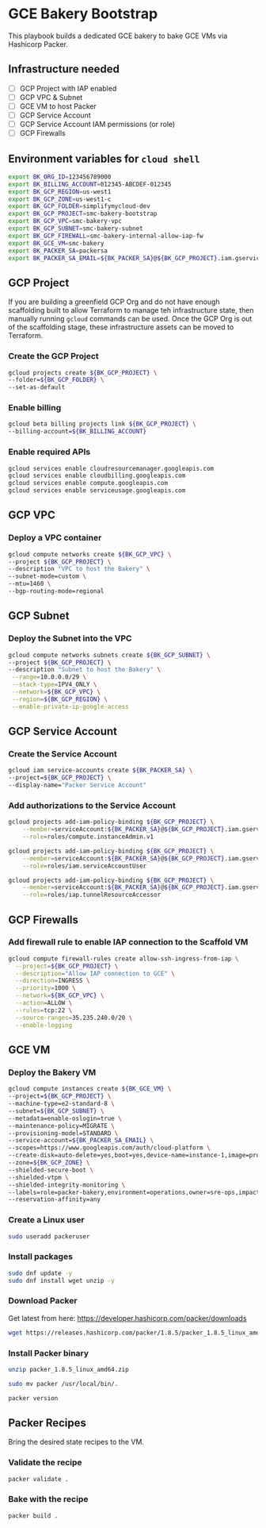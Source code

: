 # GCE Bakery Bootstrap

This playbook builds a dedicated GCE bakery to bake GCE VMs via Hashicorp Packer.  

## Infrastructure needed

- [ ] GCP Project with IAP enabled
- [ ] GCP VPC & Subnet
- [ ] GCE VM to host Packer
- [ ] GCP Service Account
- [ ] GCP Service Account IAM permissions (or role)
- [ ] GCP Firewalls

## Environment variables for `cloud shell`

```bash
export BK_ORG_ID=123456789000
export BK_BILLING_ACCOUNT=012345-ABCDEF-012345
export BK_GCP_REGION=us-west1
export BK_GCP_ZONE=us-west1-c
export BK_GCP_FOLDER=simplifymycloud-dev
export BK_GCP_PROJECT=smc-bakery-bootstrap
export BK_GCP_VPC=smc-bakery-vpc
export BK_GCP_SUBNET=smc-bakery-subnet
export BK_GCP_FIREWALL=smc-bakery-internal-allow-iap-fw
export BK_GCE_VM=smc-bakery
export BK_PACKER_SA=packersa
export BK_PACKER_SA_EMAIL=${BK_PACKER_SA}@${BK_GCP_PROJECT}.iam.gserviceaccount.com
```

## GCP Project

If you are building a greenfield GCP Org and do not have enough scaffolding built to allow Terraform to manage teh infrastructure state, then manually running `gcloud` commands can be used.  Once the GCP Org is out of the scaffolding stage, these infrastructure assets can be moved to Terraform.


### Create the GCP Project

```bash
gcloud projects create ${BK_GCP_PROJECT} \
--folder=${BK_GCP_FOLDER} \
--set-as-default
```

### Enable billing

```bash
gcloud beta billing projects link ${BK_GCP_PROJECT} \
--billing-account=${BK_BILLING_ACCOUNT}
```

### Enable required APIs

```bash
gcloud services enable cloudresourcemanager.googleapis.com
gcloud services enable cloudbilling.googleapis.com
gcloud services enable compute.googleapis.com
gcloud services enable serviceusage.googleapis.com
```

## GCP VPC

### Deploy a VPC container

```bash
gcloud compute networks create ${BK_GCP_VPC} \
--project ${BK_GCP_PROJECT} \
--description "VPC to host the Bakery" \
--subnet-mode=custom \
--mtu=1460 \
--bgp-routing-mode=regional
```

## GCP Subnet

### Deploy the Subnet into the VPC

```bash
gcloud compute networks subnets create ${BK_GCP_SUBNET} \
--project ${BK_GCP_PROJECT} \
--description "Subnet to host the Bakery" \
 --range=10.0.0.0/29 \
 --stack-type=IPV4_ONLY \
 --network=${BK_GCP_VPC} \
 --region=${BK_GCP_REGION} \
 --enable-private-ip-google-access
```

## GCP Service Account

### Create the Service Account

```bash
gcloud iam service-accounts create ${BK_PACKER_SA} \
--project=${BK_GCP_PROJECT} \
--display-name="Packer Service Account"
```

### Add authorizations to the Service Account

```bash
gcloud projects add-iam-policy-binding ${BK_GCP_PROJECT} \
    --member=serviceAccount:${BK_PACKER_SA}@${BK_GCP_PROJECT}.iam.gserviceaccount.com \
    --role=roles/compute.instanceAdmin.v1
```

```bash
gcloud projects add-iam-policy-binding ${BK_GCP_PROJECT} \
    --member=serviceAccount:${BK_PACKER_SA}@${BK_GCP_PROJECT}.iam.gserviceaccount.com \
    --role=roles/iam.serviceAccountUser
```

```bash
gcloud projects add-iam-policy-binding ${BK_GCP_PROJECT} \
    --member=serviceAccount:${BK_PACKER_SA}@${BK_GCP_PROJECT}.iam.gserviceaccount.com \
    --role=roles/iap.tunnelResourceAccessor
```

## GCP Firewalls

### Add firewall rule to enable IAP connection to the Scaffold VM

```bash
gcloud compute firewall-rules create allow-ssh-ingress-from-iap \
  --project=${BK_GCP_PROJECT} \
  --description="Allow IAP connection to GCE" \
  --direction=INGRESS \
  --priority=1000 \
  --network=${BK_GCP_VPC} \
  --action=ALLOW \
  --rules=tcp:22 \
  --source-ranges=35.235.240.0/20 \
  --enable-logging
```

## GCE VM

### Deploy the Bakery VM

```bash
gcloud compute instances create ${BK_GCE_VM} \
--project=${BK_GCP_PROJECT} \
--machine-type=e2-standard-8 \
--subnet=${BK_GCP_SUBNET} \
--metadata=enable-oslogin=true \
--maintenance-policy=MIGRATE \
--provisioning-model=STANDARD \
--service-account=${BK_PACKER_SA_EMAIL} \
--scopes=https://www.googleapis.com/auth/cloud-platform \
--create-disk=auto-delete=yes,boot=yes,device-name=instance-1,image=projects/rocky-linux-cloud/global/images/rocky-linux-8-optimized-gcp-v20221102,mode=rw,size=20,type=projects/${BK_GCP_PROJECT}/zones/${BK_GCP_ZONE}/diskTypes/pd-balanced \
--zone=${BK_GCP_ZONE} \
--shielded-secure-boot \
--shielded-vtpm \
--shielded-integrity-monitoring \
--labels=role=packer-bakery,environment=operations,owner=sre-ops,impact-level=none,region=${BK_GCP_ZONE},gcp-project=${BK_GCP_PROJECT} \
--reservation-affinity=any
```

### Create a Linux user

```bash
sudo useradd packeruser
```

### Install packages

```bash
sudo dnf update -y
sudo dnf install wget unzip -y
```

### Download Packer

Get latest from here:
https://developer.hashicorp.com/packer/downloads


```bash
wget https://releases.hashicorp.com/packer/1.8.5/packer_1.8.5_linux_amd64.zip
```

### Install Packer binary

```bash
unzip packer_1.8.5_linux_amd64.zip
```

```bash
sudo mv packer /usr/local/bin/.
```

```bash
packer version
```

## Packer Recipes

Bring the desired state recipes to the VM.

### Validate the recipe

```bash
packer validate .
```

### Bake with the recipe

```bash
packer build .
```
